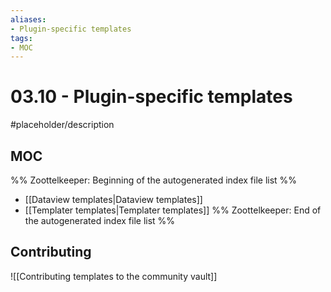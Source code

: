 ```yaml
---
aliases:
- Plugin-specific templates
tags:
- MOC
---
```


# 03.10 - Plugin-specific templates

#placeholder/description 

## MOC

%% Zoottelkeeper: Beginning of the autogenerated index file list  %%
- [[Dataview templates|Dataview templates]]
- [[Templater templates|Templater templates]]
%% Zoottelkeeper: End of the autogenerated index file list  %%

## Contributing

![[Contributing templates to the community vault]]